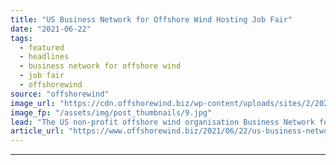 ```yaml
---
title: "US Business Network for Offshore Wind Hosting Job Fair"
date: "2021-06-22"
tags: 
  - featured
  - headlines
  - business network for offshore wind
  - job fair
  - offshorewind
source: "offshorewind"
image_url: "https://cdn.offshorewind.biz/wp-content/uploads/sites/2/2020/10/23092733/Vineyard-Wind-Reveals-New-York-Bid-Details.jpg"
image_fp: "/assets/img/post_thumbnails/9.jpg"
lead: "The US non-profit offshore wind organisation Business Network for Offshore Wind is hosting a"
article_url: "https://www.offshorewind.biz/2021/06/22/us-business-network-for-offshore-wind-hosting-job-fair/"
---
```


---
